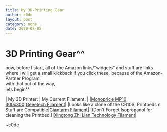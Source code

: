 ```yaml
---
title: My 3D-Printing Gear
author: c0de
layout: post
category: none
date: 2020-08-05
---
```

# 3D Printing Gear^^
now, before I start, all of the Amazon links/"widgets" and stuff are links where i will get a small kickback if you click these, because of the Amazon-Partner Program.  
with that out of the way,  
lets begin^^  
  
| My 3D Printer: | My Current Filament: |
|[Monoprice MP10 300x300](https://amzn.to/2PwMuE5)|[Geeetech Filament](https://amzn.to/3fwIEp6)|
|Looks like a clone of the CR10S, Printbeds n Stuff are Compatible|[Giantarm Filament](https://amzn.to/30uOALi)|
|(Don't Forget Isopropanol for cleaning the Printbed.)|[Xingtong Zhi Lian Technology Filament](https://amzn.to/30uxMUH)|
  
~c0de